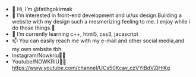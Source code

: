- 👋 Hi, I’m @fatihgokirmak
- 👀 I’m interested in front-end development and  ui/ux design.Building a website with my design such a  mesmerizing feeling to me..I enjoy while i do those things.👾
- 🌱 I’m currently learning c++, html5, css3, jacascript
- 📫 You can easily reach me  with my e-mail and  other social media,and my own website tbh.
- Instagram/Nowkriu👩‍💻 
- Youtube/NOWKRIU👨‍🎨 https://www.youtube.com/channel/UCs50Kcav_czVYiBdVZjHiKg

<!---
fatihgokirmak/fatihgokirmak is a ✨ special ✨ repository because its `README.md` (this file) appears on your GitHub profile.
You can click the Preview link to take a look at your changes.
--->
